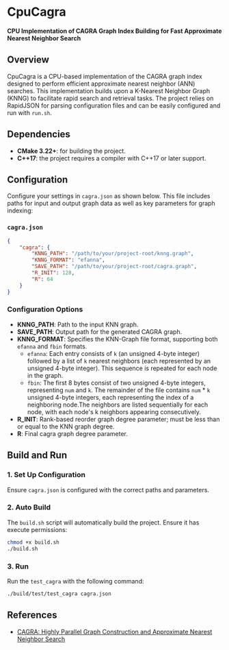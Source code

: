 # CpuCagra

**CPU Implementation of CAGRA Graph Index Building for Fast Approximate Nearest Neighbor Search**

## Overview

CpuCagra is a CPU-based implementation of the CAGRA graph index designed to perform efficient approximate nearest neighbor (ANN) searches. This implementation builds upon a K-Nearest Neighbor Graph (KNNG) to facilitate rapid search and retrieval tasks. The project relies on RapidJSON for parsing configuration files and can be easily configured and run with `run.sh`.


## Dependencies

- **CMake 3.22+**: for building the project.
- **C++17**: the project requires a compiler with C++17 or later support.

## Configuration

Configure your settings in `cagra.json` as shown below. This file includes paths for input and output graph data as well as key parameters for graph indexing:

### `cagra.json`

```json
{
    "cagra": {
        "KNNG_PATH": "/path/to/your/project-root/knng.graph",
        "KNNG_FORMAT": "efanna",
        "SAVE_PATH": "/path/to/your/project-root/cagra.graph",
        "R_INIT": 128,
        "R": 64
    }
}
```

### Configuration Options

- **KNNG_PATH**: Path to the input KNN graph.
- **SAVE_PATH**: Output path for the generated CAGRA graph.
- **KNNG_FORMAT**: Specifies the KNN-Graph file format, supporting both `efanna` and `fbin` formats.
    - `efanna`: Each entry consists of `k` (an unsigned 4-byte integer) followed by a list of `k` nearest neighbors (each represented by an unsigned 4-byte integer). This sequence is repeated for each node in the graph.
    - `fbin`: The first 8 bytes consist of two unsigned 4-byte integers, representing `num` and `k`. The remainder of the file contains `num` * `k` unsigned 4-byte integers, each representing the index of a neighboring node.The neighbors are listed sequentially for each node, with each node's k neighbors appearing consecutively. 
- **R_INIT**: Rank-based reorder graph degree parameter; must be less than or equal to the KNN graph degree.
- **R**: Final cagra graph degree parameter.


## Build and Run

### 1. Set Up Configuration

Ensure `cagra.json` is configured with the correct paths and parameters.

### 2. Auto Build

The `build.sh` script will automatically build the project. Ensure it has execute permissions:

```bash
chmod +x build.sh
./build.sh
```

### 3. Run 
Run the `test_cagra` with the following command:
```bash
./build/test/test_cagra cagra.json
```

## References
- [CAGRA: Highly Parallel Graph Construction and Approximate Nearest Neighbor Search](https://arxiv.org/abs/2308.15136)
